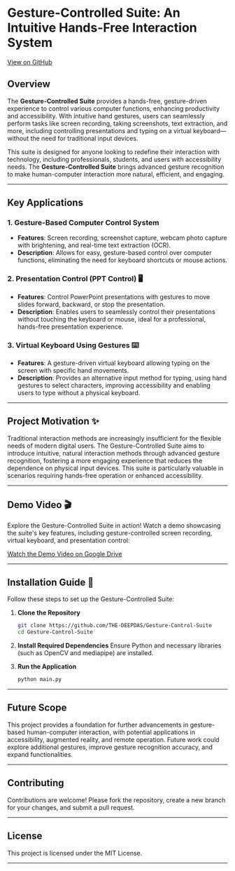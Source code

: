 
# Gesture-Controlled Suite: An Intuitive Hands-Free Interaction System

[View on GitHub](https://github.com/THE-DEEPDAS/Gesture-Control-Suite)

## Overview

The **Gesture-Controlled Suite** provides a hands-free, gesture-driven experience to control various computer functions, enhancing productivity and accessibility. With intuitive hand gestures, users can seamlessly perform tasks like screen recording, taking screenshots, text extraction, and more, including controlling presentations and typing on a virtual keyboard—without the need for traditional input devices.

This suite is designed for anyone looking to redefine their interaction with technology, including professionals, students, and users with accessibility needs. The **Gesture-Controlled Suite** brings advanced gesture recognition to make human-computer interaction more natural, efficient, and engaging.

---

## Key Applications

### 1. Gesture-Based Computer Control System
   - **Features**: Screen recording, screenshot capture, webcam photo capture with brightening, and real-time text extraction (OCR).
   - **Description**: Allows for easy, gesture-based control over computer functions, eliminating the need for keyboard shortcuts or mouse actions.

### 2. Presentation Control (PPT Control) 🖥️
   - **Features**: Control PowerPoint presentations with gestures to move slides forward, backward, or stop the presentation.
   - **Description**: Enables users to seamlessly control their presentations without touching the keyboard or mouse, ideal for a professional, hands-free presentation experience.

### 3. Virtual Keyboard Using Gestures ⌨️
   - **Features**: A gesture-driven virtual keyboard allowing typing on the screen with specific hand movements.
   - **Description**: Provides an alternative input method for typing, using hand gestures to select characters, improving accessibility and enabling users to type without a physical keyboard.

---

## Project Motivation ✨

Traditional interaction methods are increasingly insufficient for the flexible needs of modern digital users. The Gesture-Controlled Suite aims to introduce intuitive, natural interaction methods through advanced gesture recognition, fostering a more engaging experience that reduces the dependence on physical input devices. This suite is particularly valuable in scenarios requiring hands-free operation or enhanced accessibility.

---

## Demo Video 🎬

Explore the Gesture-Controlled Suite in action! Watch a demo showcasing the suite's key features, including gesture-controlled screen recording, virtual keyboard, and presentation control:

[Watch the Demo Video on Google Drive](https://drive.google.com/file/d/1sWiR8qSKhti5zCXLqUtJMzrJANscraKG/view)

---

## Installation Guide 🚀

Follow these steps to set up the Gesture-Controlled Suite:

1. **Clone the Repository**
   ```bash
   git clone https://github.com/THE-DEEPDAS/Gesture-Control-Suite
   cd Gesture-Control-Suite
   ```

2. **Install Required Dependencies**
   Ensure Python and necessary libraries (such as OpenCV and mediapipe) are installed.

3. **Run the Application**
   ```bash
   python main.py
   ```

---

## Future Scope

This project provides a foundation for further advancements in gesture-based human-computer interaction, with potential applications in accessibility, augmented reality, and remote operation. Future work could explore additional gestures, improve gesture recognition accuracy, and expand functionalities.

---

## Contributing

Contributions are welcome! Please fork the repository, create a new branch for your changes, and submit a pull request.

---

## License

This project is licensed under the MIT License.

---
